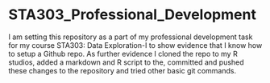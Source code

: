 # STA303_Professional_Development
I am setting this repository as a part of my professional development task for my course STA303: Data Exploration-I to show evidence that I know how to setup a Github repo.
As further evidence I cloned the repo to my R studios, added a markdown and R script to the, committed and pushed these changes to the repository and tried other basic git commands.
